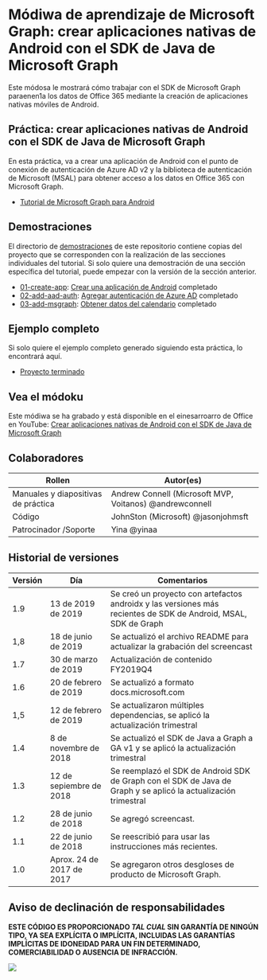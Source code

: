# <a name="mdulo-de-aprendizaje-de-microsoft-graph-crear-aplicaciones-nativas-de-android-con-el-sdk-de-java-de-microsoft-graph"></a>Módiwa de aprendizaje de Microsoft Graph: crear aplicaciones nativas de Android con el SDK de Java de Microsoft Graph

Este módosa le mostrará cómo trabajar con el SDK de Microsoft Graph paraenen1a los datos de Office 365 mediante la creación de aplicaciones nativas móviles de Android.

## <a name="prctica-crear-aplicaciones-nativas-de-android-con-el-sdk-de-java-de-microsoft-graph"></a>Práctica: crear aplicaciones nativas de Android con el SDK de Java de Microsoft Graph

En esta práctica, va a crear una aplicación de Android con el punto de conexión de autenticación de Azure AD v2 y la biblioteca de autenticación de Microsoft (MSAL) para obtener acceso a los datos en Office 365 con Microsoft Graph.

- [Tutorial de Microsoft Graph para Android](https://docs.microsoft.com/graph/tutorials/android)

## <a name="demostraciones"></a>Demostraciones

El directorio de [demostraciones](./demos) de este repositorio contiene copias del proyecto que se corresponden con la realización de las secciones individuales del tutorial. Si solo quiere una demostración de una sección específica del tutorial, puede empezar con la versión de la sección anterior.

- [01-create-app](demos/01-create-app): [Crear una aplicación de Android](https://docs.microsoft.com/graph/tutorials/android?tutorial-step=1) completado
- [02-add-aad-auth](demos/02-add-aad-auth): [Agregar autenticación de Azure AD](https://docs.microsoft.com/graph/tutorials/android?tutorial-step=3) completado
- [03-add-msgraph](demos/03-add-msgraph): [Obtener datos del calendario](https://docs.microsoft.com/graph/tutorials/android?tutorial-step=4) completado

## <a name="ejemplo-completo"></a>Ejemplo completo

Si solo quiere el ejemplo completo generado siguiendo esta práctica, lo encontrará aquí.

- [Proyecto terminado](demos/03-add-msgraph)

## <a name="vea-el-mdulo"></a>Vea el módoku

Este módiwa se ha grabado y está disponible en el einesarroarro de Office en YouTube: [Crear aplicaciones nativas de Android con el SDK de Java de Microsoft Graph](https://youtu.be/BLmOmv4FSsQ)

## <a name="colaboradores"></a>Colaboradores

| Rollen | Autor(es) |
| -------------------- | ------------------------------------------------------- |
| Manuales y diapositivas de práctica | Andrew Connell (Microsoft MVP, Voitanos) @andrewconnell |
| Código | JohnSton (Microsoft) @jasonjohmsft |
| Patrocinador /Soporte | Yina @yinaa |

## <a name="historial-de-versiones"></a>Historial de versiones

| Versión | Día | Comentarios |
| ------- | ------------------ | -------------------------------------------------------------------------- |
| 1.9 | 13 de 2019 de 2019 | Se creó un proyecto con artefactos androidx y las versiones más recientes de SDK de Android, MSAL, SDK de Graph |
| 1,8 | 18 de junio de 2019 | Se actualizó el archivo README para actualizar la grabación del screencast |
| 1.7 | 30 de marzo de 2019 | Actualización de contenido FY2019Q4 |
| 1.6 | 20 de febrero de 2019 | Se actualizó a formato docs.microsoft.com |
| 1,5 | 12 de febrero de 2019 | Se actualizaron múltiples dependencias, se aplicó la actualización trimestral |
| 1.4 | 8 de novembre de 2018 | Se actualizó el SDK de Java a Graph a GA v1 y se aplicó la actualización trimestral |
| 1.3 | 12 de sepiembre de 2018 | Se reemplazó el SDK de Android SDK de Graph con el SDK de Java de Graph y se aplicó la actualización trimestral |
| 1.2 | 28 de junio de 2018 | Se agregó screencast. |
| 1.1 | 22 de junio de 2018 | Se reescribió para usar las instrucciones más recientes. |
| 1.0 | Aprox. 24 de 2017 de 2017 | Se agregaron otros desgloses de producto de Microsoft Graph. |

## <a name="aviso-de-declinacin-de-responsabilidades"></a>Aviso de declinación de responsabilidades

**ESTE CÓDIGO ES PROPORCIONADO _TAL CUAL_ SIN GARANTÍA DE NINGÚN TIPO, YA SEA EXPLÍCITA O IMPLÍCITA, INCLUIDAS LAS GARANTÍAS IMPLÍCITAS DE IDONEIDAD PARA UN FIN DETERMINADO, COMERCIABILIDAD O AUSENCIA DE INFRACCIÓN.**

<!-- markdownlint-disable MD033 -->
<img src="https://telemetry.sharepointpnp.com/msgraph-training-android" />
